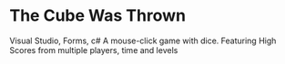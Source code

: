 # The Cube Was Thrown
Visual Studio, Forms, c#
A mouse-click game with dice. Featuring High
Scores from multiple players, time and levels
